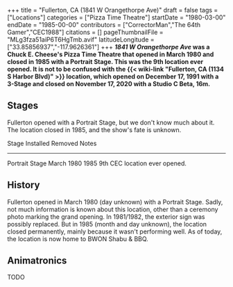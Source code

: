 +++
title = "Fullerton, CA (1841 W Orangethorpe Ave)"
draft = false
tags = ["Locations"]
categories = ["Pizza Time Theatre"]
startDate = "1980-03-00"
endDate = "1985-00-00"
contributors = ["CorrectorMan","The 64th Gamer","CEC1988"]
citations = []
pageThumbnailFile = "MLg3fza51aiP6T6HgTmb.avif"
latitudeLongitude = ["33.85856937","-117.9626361"]
+++
***1841 W Orangethorpe Ave* was a Chuck E. Cheese's Pizza Time Theatre that opened in March 1980 and closed in 1985 with a Portrait Stage.
This was the 9th location ever opened. It is not to be confused with the {{< wiki-link "Fullerton, CA (1134 S Harbor Blvd)" >}} location, which opened on December 17, 1991 with a 3-Stage and closed on November 17, 2020 with a Studio C Beta, 16m.**

## Stages

Fullerton opened with a Portrait Stage, but we don't know much about it. The location closed in 1985, and the show's fate is unknown.

  Stage            Installed    Removed   Notes
  ---------------- ------------ --------- -------------------------------
  Portrait Stage   March 1980   1985      9th CEC location ever opened.

## History

Fullerton opened in March 1980 (day unknown) with a Portrait Stage. Sadly, not much information is known about this location, other than a ceremony photo marking the grand opening. In 1981/1982, the exterior sign was possibly replaced. But in 1985 (month and day unknown), the location closed permanently, mainly because it wasn't performing well. As of today, the location is now home to BWON Shabu & BBQ.

## Animatronics

TODO
